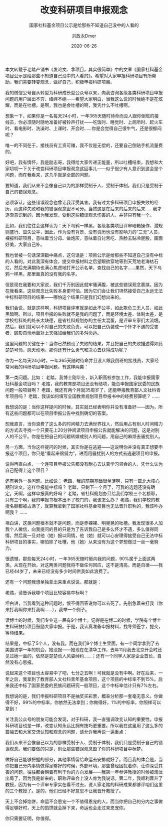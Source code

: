 ﻿---
layout:     post
title:      改变科研项目申报观念
subtitle:   国家社科基金项目公示是给那些不知道自己没中的人看的
date:       2020-06-26
author:     刘政永Dmer
header-img: img/post-bg-dmers.jpg
catalog: true
tags:
    - 稻花香里说科研
---
本文转载于老踏产销书《发论文、拿项目，其实很简单》中的文章《国家社科基金项目公示是给那些不知道自己没中的人看的》。希望对大家申报科研项目有所帮助。我们需要转变观念，做好自己，积极申报科研项目。

我的微信公号自从转型为科研成长型公众号以来，向我咨询各级各类科研项目申报问题的用户层出不穷、络绎不绝——希望大家明白，当我这么说的时候绝不是在炫耀，而是在吐槽。是啊，我也是会吐槽的啊，我凭什么不吐槽啊。

想象一下，如果你是一名每天24小时，一年365天随时待命而没人跟你倒班的接线员，你必须随时随地准备好被铃声打扰——吃饭时、睡觉时、上厕所时、赶火车时、看电影时、洗澡时、上课时、开会时……你是会觉得自己很牛气，还是很郁闷呢？

唯一的不同在于，接线员有工资可赚，我不仅是无偿的，还要自己倒贴手机流量费的。

好吧，我有情怀，我是励志哥，我得给大家传递正能量，所以吐槽结束，我想和大家叨叨一下关于改变科研项目申报观念这回事儿——似乎很少有人意识到这会是个问题，而在我看来，这几乎就是全部的问题。

要知道，我们从来不会像自己以为的那样受制于人、受制于体制，我们只是受制于自己的错误观念。

必须承认，这些错误观念也曾让我深受其害。我有过太多科研项目申报失败的经历，而这种失败和我的错误观念密不可分。当然这是在后来的后来的后来……我才逐渐意识到的，因为我发现，受到这些错误观念伤害的人，并非只有我一个。

比如，我们往往会这样认为：天下乌鸦一样黑，各级各类项目评审暗箱操作、潜规则盛行、显失公平，因此，作为没有背景、没有资历也没有影响力的“三无”人员，裸报科研项目，意味着当分母、做炮灰，意味着自讨苦吃、热脸去贴冷屁股，画面好美，大家自己补。

我也曾被一句话深深戳中痛点，这句话是：项目公示是给那些不知道自己没有中标的人看的。对此我深有体会，提交申报材料之后望眼欲穿地等到天荒地老海枯石烂，然后充满期待也满心焦虑地打开公示名单，查找自己的名字……果然，天下乌鸦一样黑，那里面真的没有我的名字。

但是现在我要和大家说，我们千万别因此就牢骚满腹，被这些错误观念裹挟。因为在我看来，这些观念比失败本身更可怕。因为它们会让我们坦然接受自己永远无法中标科研项目的结果——哪怕这个结果只是我们幻想出来的。

我们会说，就是这样啊，科研项目评审就是如此不公平，如此欺负三无人员，如此黑暗啊。所以，项目申报的失败就不是我的问题了，而是环境太差、体制太差，是学校社科处的处长太缺德，是省社科规划办的主任太混蛋，是评审专家们太流氓。然后，我们就可以不对自己的失败负责，可以把自己伪装成一个怀才不遇的受害者，顾影自怜地面对上天强加给我们的多舛命运。

这里问题的关键在于：当你已然预设了失败的结果，并且把自己的失败描述得如此楚楚可怜、感天动地，那你还有什么勇气和决心去获得成功呢？

作为一名每天24小时，一年365天随时待命并且没人跟我倒班的接线员，大家经常问我的科研项目申报问题，有这样两类：

第一类问题。比如：
老踏，我博士刚毕业，新入职高校参加工作，我能申报国家社科基金项目吗？
老踏，我的教育部项目还没有结项，能否申报国家民委的民族问题一般项目啊？
老踏，我还有两个月就35周岁了，还能申报教育部人文社科青年项目吗？
老踏，我该如何填写全国教育规划项目申报书中的经费预算呢？
……

我想说的是：当你这样提问的时候，其实就已经表明你并没有准备好——因为，所有这些问题都可以在项目申报公告中找到确切的答案。

恕我直言，当你浪费了这么多的时间精力去满世界找人，然后用占有别人时间精力的方式去寻找一个只要花上20分钟阅读项目申报公告就能解决的问题，这是对别人的不公平。你是在把自己的问题转嫁成别人的问题，用自己的麻烦去骚扰别人。

另一方面，当你这样提问的时候，其实你是在逃避——这说明你并没有真正想要申报这个项目，你只是“看起来很努力”，进而用骚扰别人的方式去逃避项目的申报。

说得再直白点，一个连项目申报公告都没有耐心去认真学习领会的人，凭什么认为自己配得上这个项目？

还有另外一类问题。比如说：
老踏，我的前期基础很单薄啊，只有一篇北大核心期刊论文，这样申报能中标吗？
老踏，只剩下一个月了，可我的选题还没有确定，天啊，这样申报真的好吗？
老踏，省社科规划办只给我们学校三个名额耶，只有三个啊，我的申报书根本出不了校门的，我该怎么办？
老踏，我们学校的教授名额都被占满了，就算我拿到了国家社科基金项目也无法晋升职称的，我该咋办啊我？
……

坦白讲，这类问题根本就不是问题，而是赤裸裸、明晃晃的吐槽。我发现很多人加我个人微信，向我提问的目的只是为了告诉我自己是多么怀才不遇，多么值得同情，然后我一旦对他（她）报以同情，他（她）就可以心安理得接受自己无法中标科研项目的事实，哪怕除了吐槽，他（她）从来没有为这个梦想做过一丝一毫努力。

很遗憾，那些每天24小时，一年365天随时砸向我的问题，90%属于上面这两类。从现在开始，对这两类问题我将不做任何回应，这不是清高，而是自律——我已经44岁了，未来已经没有多少时间供我如此浪费了。

还有一个问题我想单独拿出来重点说说。那就是：

老踏，请告诉我哪个项目比较容易中标啊？

坦白讲，当我看到这种问题时，恨不得回答说你可以去死了。先别急着来打我（你来打我啊你来打我啊……），我举一个例子。

读博士的时候，我们专业这一届有9个博士。记得是在博二的时候，学院有个博士生科研扶持项目鼓励大家申报。于是，我认真准备申报材料，找导师签字，提交，等待结果。

结果是，中标了5个人，没有我。而在我们9个博士生里面，有一个同学拿到了去美国访学一年的机会，她没报——她现在在清华工作，去年11月我去北京开会时还见过她一面的，依然是楚楚动人风姿绰约……；还有一个同学人家是企业首长，自然没有心思报。

说起来这个项目也太容易中了吧，七分之五啊！可我就是没有中啊。好在后来，一年之后，我拿到了教育部人文社科青年基金项目，这个项目的中标率不到15%。后来我还中标了国家民委的民族问题研究一般项目，这个中标率估计只有7%左右。

我想说的是，我们申报科研项目不是抽奖买彩票，概率分析那一套毫无意义。你做得不好，99%的中标率，你依然无法拿到；你做得好，1%的中标率，你照样可以拿到！

关注我公众号的朋友可能会发现，对于科研，我一直强调改变认知的重要性。申报科研项目也是一样，改变认知永远比拥有技巧更重要。所以我在这里用了这么多的篇幅去和大家交流认知和观念的问题，请允许我再说一遍重点：

我们从来不会像自己以为的那样受制于人、受制于体制，我们只是受制于自己的错误观念。我们要做的只是，别让那些错误观念毁了你的科研项目中标梦。

做好自己能够把握的部分，其他事情留给命运去安排就好了。而且我的体会是，当你把自己分内事情做得足够好的时候，外部环境，那些曾经困扰着你、让你深受其害的问题，往往都会朝着有利于你的方向发展——我第一年参评教授的时候被淘汰出局了，因为我是新来的，职称评审会上没人肯为我说话。第二年，我顺利晋升了教授，因为有一个评审专家实在看不过去，说人家老踏的科研成果都够评咱们这里的三个教授了。是的，他们已经不好意思不让我晋升教授了。

天上不会掉馅饼，命运不会恩宠一个不值得恩宠的人。而当你把自己的分内之事做得足够好时，天上的馅饼就会掉下来，命运也会走过来恩宠你。

你只需要证明，你值得。
